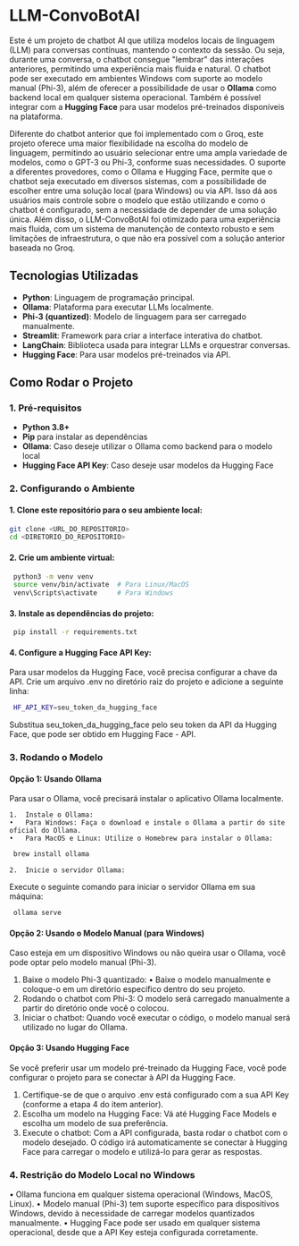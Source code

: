 # LLM-ConvoBotAI

Este é um projeto de chatbot AI que utiliza modelos locais de linguagem (LLM) para conversas contínuas, mantendo o contexto da sessão. Ou seja, durante uma conversa, o chatbot consegue "lembrar" das interações anteriores, permitindo uma experiência mais fluida e natural. O chatbot pode ser executado em ambientes Windows com suporte ao modelo manual (Phi-3), além de oferecer a possibilidade de usar o **Ollama** como backend local em qualquer sistema operacional. Também é possível integrar com a **Hugging Face** para usar modelos pré-treinados disponíveis na plataforma.

Diferente do chatbot anterior que foi implementado com o Groq, este projeto oferece uma maior flexibilidade na escolha do modelo de linguagem, permitindo ao usuário selecionar entre uma ampla variedade de modelos, como o GPT-3 ou Phi-3, conforme suas necessidades. O suporte a diferentes provedores, como o Ollama e Hugging Face, permite que o chatbot seja executado em diversos sistemas, com a possibilidade de escolher entre uma solução local (para Windows) ou via API. Isso dá aos usuários mais controle sobre o modelo que estão utilizando e como o chatbot é configurado, sem a necessidade de depender de uma solução única. Além disso, o LLM-ConvoBotAI foi otimizado para uma experiência mais fluida, com um sistema de manutenção de contexto robusto e sem limitações de infraestrutura, o que não era possível com a solução anterior baseada no Groq.

## Tecnologias Utilizadas

- **Python**: Linguagem de programação principal.
- **Ollama**: Plataforma para executar LLMs localmente.
- **Phi-3 (quantized)**: Modelo de linguagem para ser carregado manualmente.
- **Streamlit**: Framework para criar a interface interativa do chatbot.
- **LangChain**: Biblioteca usada para integrar LLMs e orquestrar conversas.
- **Hugging Face**: Para usar modelos pré-treinados via API.

## Como Rodar o Projeto

### 1. Pré-requisitos

- **Python 3.8+**
- **Pip** para instalar as dependências
- **Ollama**: Caso deseje utilizar o Ollama como backend para o modelo local
- **Hugging Face API Key**: Caso deseje usar modelos da Hugging Face

### 2. Configurando o Ambiente

#### 1. Clone este repositório para o seu ambiente local:

```bash
git clone <URL_DO_REPOSITORIO>
cd <DIRETORIO_DO_REPOSITORIO>
```

#### 2. Crie um ambiente virtual:

```bash
 python3 -m venv venv
 source venv/bin/activate  # Para Linux/MacOS
 venv\Scripts\activate     # Para Windows
```

#### 3. Instale as dependências do projeto:

```bash
 pip install -r requirements.txt
```

#### 4. Configure a Hugging Face API Key:

Para usar modelos da Hugging Face, você precisa configurar a chave da API. Crie um arquivo .env no diretório raiz do projeto e adicione a seguinte linha:

```bash
 HF_API_KEY=seu_token_da_hugging_face
```

Substitua seu_token_da_hugging_face pelo seu token da API da Hugging Face, que pode ser obtido em Hugging Face - API.

### 3. Rodando o Modelo

#### Opção 1: Usando Ollama

Para usar o Ollama, você precisará instalar o aplicativo Ollama localmente.

    1.	Instale o Ollama:
    •	Para Windows: Faça o download e instale o Ollama a partir do site oficial do Ollama.
    •	Para MacOS e Linux: Utilize o Homebrew para instalar o Ollama:

```bash
 brew install ollama
```

    2.	Inicie o servidor Ollama:

Execute o seguinte comando para iniciar o servidor Ollama em sua máquina:

```bash
 ollama serve
```

#### Opção 2: Usando o Modelo Manual (para Windows)

Caso esteja em um dispositivo Windows ou não queira usar o Ollama, você pode optar pelo modelo manual (Phi-3).

1. Baixe o modelo Phi-3 quantizado:
   • Baixe o modelo manualmente e coloque-o em um diretório específico dentro do seu projeto.
2. Rodando o chatbot com Phi-3:
   O modelo será carregado manualmente a partir do diretório onde você o colocou.
3. Iniciar o chatbot:
   Quando você executar o código, o modelo manual será utilizado no lugar do Ollama.

#### Opção 3: Usando Hugging Face

Se você preferir usar um modelo pré-treinado da Hugging Face, você pode configurar o projeto para se conectar à API da Hugging Face.

1. Certifique-se de que o arquivo .env está configurado com a sua API Key (conforme a etapa 4 do item anterior).
2. Escolha um modelo na Hugging Face:
   Vá até Hugging Face Models e escolha um modelo de sua preferência.
3. Execute o chatbot:
   Com a API configurada, basta rodar o chatbot com o modelo desejado. O código irá automaticamente se conectar à Hugging Face para carregar o modelo e utilizá-lo para gerar as respostas.

### 4. Restrição do Modelo Local no Windows

• Ollama funciona em qualquer sistema operacional (Windows, MacOS, Linux).
• Modelo manual (Phi-3) tem suporte específico para dispositivos Windows, devido à necessidade de carregar modelos quantizados manualmente.
• Hugging Face pode ser usado em qualquer sistema operacional, desde que a API Key esteja configurada corretamente.
